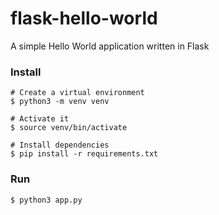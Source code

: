 # flask-hello-world

A simple Hello World application written in Flask

### Install
```
# Create a virtual environment
$ python3 -m venv venv

# Activate it
$ source venv/bin/activate

# Install dependencies
$ pip install -r requirements.txt
```

### Run
```
$ python3 app.py
```
